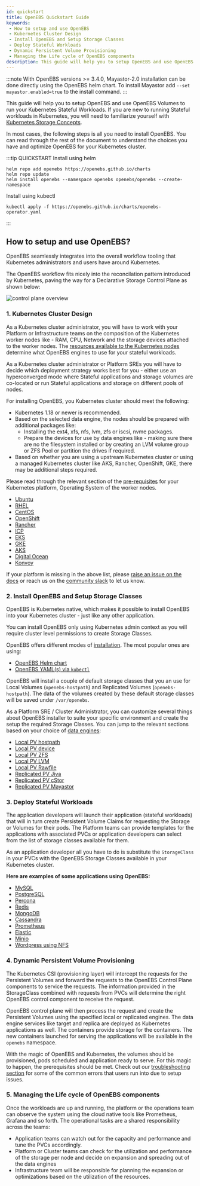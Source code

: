 ```yaml
---
id: quickstart
title: OpenEBS Quickstart Guide
keywords:
 - How to setup and use OpenEBS
 - Kubernetes Cluster Design
 - Install OpenEBS and Setup Storage Classes
 - Deploy Stateful Workloads
 - Dynamic Persistent Volume Provisioning
 - Managing the Life cycle of OpenEBS components
description: This guide will help you to setup OpenEBS and use OpenEBS Volumes to run your Kubernetes Stateful Workloads. If you are new to running Stateful workloads in Kubernetes, you will need to familiarize yourself with Kubernetes Storage Concepts
---
```


:::note
With OpenEBS versions >= 3.4.0, Mayastor-2.0 installation can be done directly using the OpenEBS helm chart. To install Mayastor add `--set mayastor.enabled=true` to the install command.
::: 

This guide will help you to setup OpenEBS and use OpenEBS Volumes to run your Kubernetes Stateful Workloads. If you are new to running Stateful workloads in Kubernetes, you will need to familiarize yourself with [Kubernetes Storage Concepts](/concepts/basics).


In most cases, the following steps is all you need to install OpenEBS. You can read through the rest of the document to understand the choices you have and optimize OpenEBS for your Kubernetes cluster. 
 
:::tip QUICKSTART
  Install using helm
  ```
  helm repo add openebs https://openebs.github.io/charts
  helm repo update
  helm install openebs --namespace openebs openebs/openebs --create-namespace
  ```

  Install using kubectl 
  ```
  kubectl apply -f https://openebs.github.io/charts/openebs-operator.yaml
  ```
:::

## How to setup and use OpenEBS?

OpenEBS seamlessly integrates into the overall workflow tooling that Kubernetes administrators and users have around Kubernetes. 

The OpenEBS workflow fits nicely into the reconcilation pattern introduced by Kubernetes, paving the way for a Declarative Storage Control Plane as shown below: 

![control plane overview](../assets/control-plane-overview.svg)

### 1. Kubernetes Cluster Design

As a Kubernetes cluster administrator, you will have to work with your Platform or Infrastructure teams on the composition of the Kubernetes worker nodes like - RAM, CPU, Network and the storage devices attached to the worker nodes. The [resources available to the Kubernetes nodes](/concepts/casengines#node-capabilities) determine what OpenEBS engines to use for your stateful workloads. 

As a Kubernetes cluster administrator or Platform SREs you will have to decide which deployment strategy works best for you - either use an hyperconverged mode where Stateful applications and storage volumes are co-located or run Stateful applications and storage on different pools of nodes. 

For installing OpenEBS, you Kubernetes cluster should meet the following:
- Kubernetes 1.18 or newer is recommended. 
- Based on the selected data engine, the nodes should be prepared with additional packages like:
  - Installing the ext4, xfs, nfs, lvm, zfs or iscsi, nvme packages.
  - Prepare the devices for use by data engines like - making sure there are no the filesystem installed or by creating an LVM volume group or ZFS Pool or partition the drives if required. 
- Based on whether you are using a upstream Kubernetes cluster or using a managed Kubernetes cluster like AKS, Rancher, OpenShift, GKE, there may be additional steps required. 

Please read through the relevant section of the [pre-requisites](/user-guides/prerequisites) for your Kubernetes platform, Operating System of the worker nodes.

- [Ubuntu](/user-guides/prerequisites#ubuntu)
- [RHEL](/user-guides/prerequisites#rhel)
- [CentOS](/user-guides/prerequisites#centos)
- [OpenShift](/user-guides/prerequisites#openshift)
- [Rancher](/user-guides/prerequisites#rancher)
- [ICP](/user-guides/prerequisites#icp)
- [EKS](/user-guides/prerequisites#eks)
- [GKE](/user-guides/prerequisites#gke)
- [AKS](/user-guides/prerequisites#aks)
- [Digital Ocean](/user-guides/prerequisites#do)
- [Konvoy](/user-guides/prerequisites#konvoy)

If your platform is missing in the above list, please [raise an issue on the docs](https://github.com/openebs/openebs/issues/new/choose) or reach us on the [community slack](/introduction/community) to let us know. 

### 2. Install OpenEBS and Setup Storage Classes

OpenEBS is Kubernetes native, which makes it possible to install OpenEBS into your Kubernetes cluster - just like any other application. 

You can install OpenEBS only using Kubernetes admin context as you will require cluster level permissions to create Storage Classes. 

OpenEBS offers different modes of [installation](/user-guides/installation). The most popular ones are using:
- [OpenEBS Helm chart](/user-guides/installation#installation-through-helm)
- [OpenEBS YAML(s) via `kubectl`](/user-guides/installation#installation-through-kubectl)

OpenEBS will install a couple of default storage classes that you an use for Local Volumes (`openebs-hostpath`) and Replicated Volumes (`openebs-hostpath`). The data of the volumes created by these default storage classes will be saved under `/var/openebs`. 

As a Platform SRE / Cluster Administrator, you can customize several things about OpenEBS installer to suite your specific environment and create the setup the required Storage Classes. You can jump to the relevant sections based on your choice of [data engines](/docs/concepts/casengines#data-engine-capabilities):

- [Local PV hostpath](/user-guides/localpv-hostpath)
- [Local PV device](/user-guides/localpv-device)
- [Local PV ZFS](https://github.com/openebs/zfs-localpv)
- [Local PV LVM](https://github.com/openebs/lvm-localpv)
- [Local PV Rawfile](https://github.com/openebs/rawfile-localpv)
- [Replicated PV Jiva](https://github.com/openebs/jiva-operator)
- [Replicated PV cStor](https://github.com/openebs/cstor-operators/blob/master/docs/quick.md)
- [Replicated PV Mayastor](https://mayastor.gitbook.io/introduction/)

### 3. Deploy Stateful Workloads

The application developers will launch their application (stateful workloads) that will in turn create Persistent Volume Claims for requesting the Storage or Volumes for their pods. The Platform teams can provide templates for the applications with associated PVCs or application developers can select from the list of storage classes available for them. 

As an application developer all you have to do is substitute the `StorageClass` in your PVCs with the OpenEBS Storage Classes available in your Kubernetes cluster. 

**Here are examples of some applications using OpenEBS:**

- [MySQL](/stateful-applications/mysql)
- [PostgreSQL](/stateful-applications/postgres)
- [Percona](/stateful-applications/percona)
- [Redis](/stateful-applications/redis)
- [MongoDB](/stateful-applications/mongodb)
- [Cassandra](/stateful-applications/cassandra)
- [Prometheus](/stateful-applications/prometheus)
- [Elastic](/stateful-applications/elasticsearch)
- [Minio](/stateful-applications/minio)
- [Wordpress using NFS](/concepts/rwm)

### 4. Dynamic Persistent Volume Provisioning

The Kubernetes CSI (provisioning layer) will intercept the requests for the Persistent Volumes and forward the requests to the OpenEBS Control Plane components to service the requests. The information provided in the StorageClass combined with requests from PVCs will determine the right OpenEBS control component to receive the request. 

OpenEBS control plane will then process the request and create the Persistent Volumes using the specified local or replicated engines. The data engine services like target and replica are deployed as Kubernetes applications as well. The containers provide storage for the containers. The new containers launched for serving the applications will be available in the `openebs` namespace. 

With the magic of OpenEBS and Kubernetes, the volumes should be provisioned, pods scheduled and application ready to serve. For this magic to happen, the prerequisites should be met. Check out our [troubleshooting section](/troubleshooting/) for some of the common errors that users run into due to setup issues. 


### 5. Managing the Life cycle of OpenEBS components

Once the workloads are up and running, the platform or the operations team can observe the system using the cloud native tools like Prometheus, Grafana and so forth. The operational tasks are a shared responsibility across the teams: 
* Application teams can watch out for the capacity and performance and tune the PVCs accordingly. 
* Platform or Cluster teams can check for the utilization and performance of the storage per node and decide on expansion and spreading out of the data engines 
* Infrastructure team will be responsible for planning the expansion or optimizations based on the utilization of the resources.
